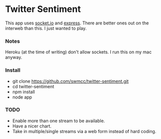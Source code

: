 # Twitter Sentiment


This app uses [socket.io](http://socket.io/) and [express](http://expressjs.com/). There are better ones out on the interweb than this. I just wanted to play.

### Notes

Heroku (at the time of writing) don't allow sockets. I run this on my mac anyway.

### Install

- git clone https://github.com/swmcc/twitter-sentiment.git
- cd twitter-sentiment
- npm install
- node app

### TODO

- Enable more than one stream to be available.
- Have a nicer chart.
- Take in multiple/single streams via a web form instead of hard coding.





